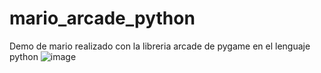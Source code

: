 # mario_arcade_python
Demo de mario realizado con la libreria arcade de pygame en el lenguaje python 
![image](https://user-images.githubusercontent.com/49384961/155767020-c0e18021-195c-45b8-913b-d87f989ae4fc.png)

